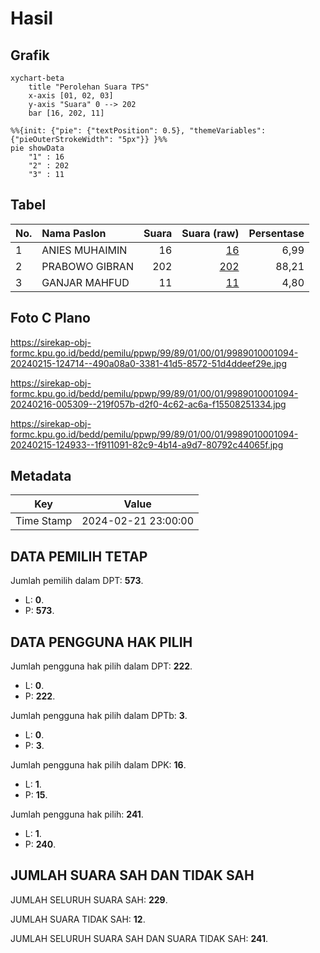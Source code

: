 # Hasil

## Grafik

```mermaid
xychart-beta
    title "Perolehan Suara TPS"
    x-axis [01, 02, 03]
    y-axis "Suara" 0 --> 202
    bar [16, 202, 11]
```

```mermaid
%%{init: {"pie": {"textPosition": 0.5}, "themeVariables": {"pieOuterStrokeWidth": "5px"}} }%%
pie showData
    "1" : 16
    "2" : 202
    "3" : 11
```

## Tabel

| No. | Nama Paslon    | Suara | Suara (raw) | Persentase |
|:--- |:-------------- | -----:| -----------:| ----------:|
| 1   | ANIES MUHAIMIN | 16    | [16][p-1]   | 6,99       |
| 2   | PRABOWO GIBRAN | 202   | [202][p-2]  | 88,21      |
| 3   | GANJAR MAHFUD  | 11    | [11][p-3]   | 4,80       |


[p-1]: https://github.com/gigit-pemilu/pemilu-2024-99-luar-negeri/blob/main/pilpres/hitung-suara/sub/99-luar-negeri/sub/89-penang-malaysia/sub/01-penang-malaysia/sub/0001-penang-malaysia/sub/094-ksk-079/sub/paslon-1.txt
[p-2]: https://github.com/gigit-pemilu/pemilu-2024-99-luar-negeri/blob/main/pilpres/hitung-suara/sub/99-luar-negeri/sub/89-penang-malaysia/sub/01-penang-malaysia/sub/0001-penang-malaysia/sub/094-ksk-079/sub/paslon-2.txt
[p-3]: https://github.com/gigit-pemilu/pemilu-2024-99-luar-negeri/blob/main/pilpres/hitung-suara/sub/99-luar-negeri/sub/89-penang-malaysia/sub/01-penang-malaysia/sub/0001-penang-malaysia/sub/094-ksk-079/sub/paslon-3.txt

## Foto C Plano

https://sirekap-obj-formc.kpu.go.id/bedd/pemilu/ppwp/99/89/01/00/01/9989010001094-20240215-124714--490a08a0-3381-41d5-8572-51d4ddeef29e.jpg

https://sirekap-obj-formc.kpu.go.id/bedd/pemilu/ppwp/99/89/01/00/01/9989010001094-20240216-005309--219f057b-d2f0-4c62-ac6a-f15508251334.jpg

https://sirekap-obj-formc.kpu.go.id/bedd/pemilu/ppwp/99/89/01/00/01/9989010001094-20240215-124933--1f911091-82c9-4b14-a9d7-80792c44065f.jpg


## Metadata

| Key        | Value               |
| ---------- | ------------------- |
| Time Stamp | 2024-02-21 23:00:00 |


## DATA PEMILIH TETAP

Jumlah pemilih dalam DPT: **573**.
 * L: **0**.
 * P: **573**.

## DATA PENGGUNA HAK PILIH

Jumlah pengguna hak pilih dalam DPT: **222**.
 * L: **0**.
 * P: **222**.

Jumlah pengguna hak pilih dalam DPTb: **3**.
 * L: **0**.
 * P: **3**.

Jumlah pengguna hak pilih dalam DPK: **16**.
 * L: **1**.
 * P: **15**.

Jumlah pengguna hak pilih: **241**.
 * L: **1**.
 * P: **240**.

## JUMLAH SUARA SAH DAN TIDAK SAH

JUMLAH SELURUH SUARA SAH: **229**.

JUMLAH SUARA TIDAK SAH: **12**.

JUMLAH SELURUH SUARA SAH DAN SUARA TIDAK SAH: **241**.


